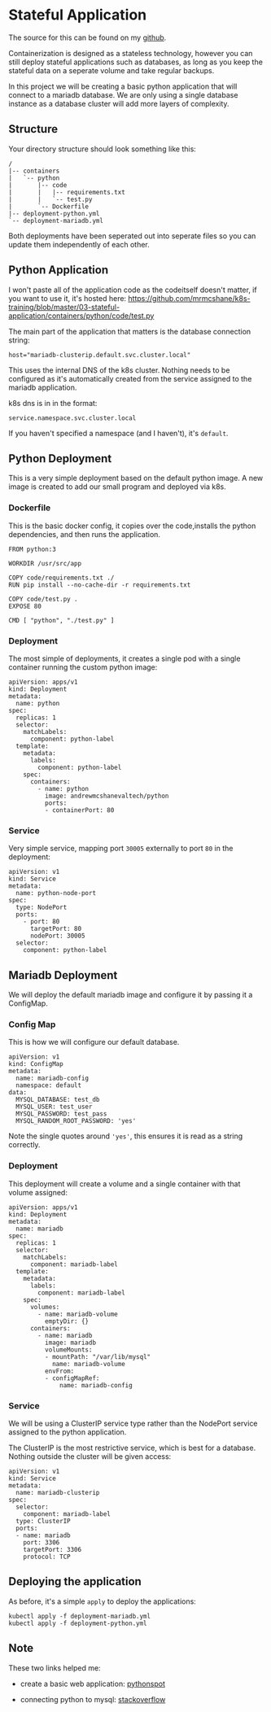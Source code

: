 # Stateful Application

The source for this can be found on my [github](https://github.com/mrmcshane/k8s-training/tree/master/03-stateful-application).

Containerization is designed as a stateless technology, however you can still deploy stateful applications such as databases, as long as you keep the stateful data on a seperate volume and take regular backups.

In this project we will be creating a basic python application that will connect to a mariadb database.
We are only using a single database instance as a database cluster will add more layers of complexity.


## Structure

Your directory structure should look something like this:
```
/
|-- containers
|   `-- python
|       |-- code
|       |   |-- requirements.txt
|       |   `-- test.py
|       `-- Dockerfile
|-- deployment-python.yml
`-- deployment-mariadb.yml
```

Both deployments have been seperated out into seperate files so you can update them independently of each other.

## Python Application

I won't paste all of the application code as the codeitself doesn't matter, if you want to use it, it's hosted here:
https://github.com/mrmcshane/k8s-training/blob/master/03-stateful-application/containers/python/code/test.py

The main part of the application that matters is the database connection string:
```
host="mariadb-clusterip.default.svc.cluster.local"
```
This uses the internal DNS of the k8s cluster. Nothing needs to be configured as it's automatically created from the service assigned to the mariadb application.

k8s dns is in in the format:
```
service.namespace.svc.cluster.local
```
If you haven't specified a namespace (and I haven't), it's `default`.

## Python Deployment

This is a very simple deployment based on the default python image.
A new image is created to add our small program and deployed via k8s.

### Dockerfile

This is the basic docker config, it copies over the code,installs the python dependencies, and then runs the application.
```
FROM python:3

WORKDIR /usr/src/app

COPY code/requirements.txt ./
RUN pip install --no-cache-dir -r requirements.txt

COPY code/test.py .
EXPOSE 80

CMD [ "python", "./test.py" ]
```

### Deployment

The most simple of deployments, it creates a single pod with a single container running the custom python image:
```
apiVersion: apps/v1
kind: Deployment
metadata:
  name: python
spec:
  replicas: 1
  selector:
    matchLabels:
      component: python-label
  template:
    metadata:
      labels:
        component: python-label
    spec:
      containers:
        - name: python
          image: andrewmcshanevaltech/python
          ports:
          - containerPort: 80
```

### Service

Very simple service, mapping port `30005` externally to port `80` in the deployment:
```
apiVersion: v1
kind: Service
metadata:
  name: python-node-port
spec:
  type: NodePort
  ports:
    - port: 80
      targetPort: 80
      nodePort: 30005
  selector:
    component: python-label
```


## Mariadb Deployment

We will deploy the default mariadb image and configure it by passing it a ConfigMap.

### Config Map

This is how we will configure our default database.
```
apiVersion: v1
kind: ConfigMap
metadata:
  name: mariadb-config
  namespace: default
data:
  MYSQL_DATABASE: test_db
  MYSQL_USER: test_user
  MYSQL_PASSWORD: test_pass
  MYSQL_RANDOM_ROOT_PASSWORD: 'yes'
```
Note the single quotes around `'yes'`, this ensures it is read as a string correctly.

### Deployment

This deployment will create a volume and a single container with that volume assigned:
```
apiVersion: apps/v1
kind: Deployment
metadata:
  name: mariadb
spec:
  replicas: 1
  selector:
    matchLabels:
      component: mariadb-label
  template:
    metadata:
      labels:
        component: mariadb-label
    spec:
      volumes:
        - name: mariadb-volume
          emptyDir: {}
      containers:
        - name: mariadb
          image: mariadb
          volumeMounts:
          - mountPath: "/var/lib/mysql"
            name: mariadb-volume
          envFrom:
          - configMapRef:
              name: mariadb-config
```

### Service

We will be using a ClusterIP service type rather than the NodePort service assigned to the python application. 

The ClusterIP is the most restrictive service, which is best for a database. Nothing outside the cluster will be given access:

```
apiVersion: v1
kind: Service
metadata:  
  name: mariadb-clusterip
spec:
  selector:    
    component: mariadb-label
  type: ClusterIP
  ports:  
  - name: mariadb
    port: 3306
    targetPort: 3306
    protocol: TCP
```

## Deploying the application

As before, it's a simple `apply` to deploy the applications:
```
kubectl apply -f deployment-mariadb.yml
kubectl apply -f deployment-python.yml
```

## Note

These two links helped me:

- create a basic web application: [pythonspot](https://pythonspot.com/flask-web-app-with-python/)

- connecting python to mysql: [stackoverflow](https://stackoverflow.com/questions/51191563/connecting-python-and-mysql-in-docker-docker-compose)

